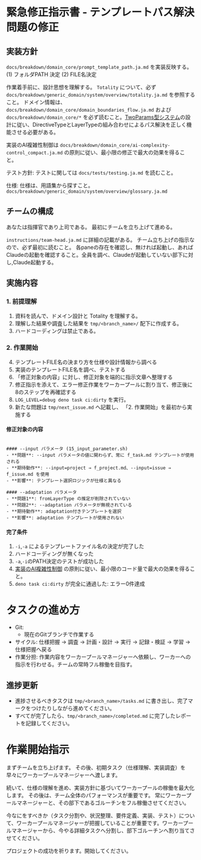 # 緊急修正指示書 - テンプレートパス解決問題の修正

## 実装方針

`docs/breakdown/domain_core/prompt_template_path.ja.md` を実装反映する。
(1) フォルダPATH 決定
(2) FILE名決定

作業着手前に、設計思想を理解する。
`Totality` について、必ず `docs/breakdown/generic_domain/system/overview/totality.ja.md` を参照すること。
ドメイン情報は、 `docs/breakdown/domain_core/domain_boundaries_flow.ja.md` および `docs/breakdown/domain_core/*` を必ず読むこと。[TwoParams型システム](docs/breakdown/domain_core/two_params_types.ja.md)の設計に従い、DirectiveTypeとLayerTypeの組み合わせによるパス解決を正しく機能させる必要がある。

実装のAI複雑性制御は `docs/breakdown/domain_core/ai-complexity-control_compact.ja.md` の原則に従い、最小限の修正で最大の効果を得ること。

テスト方針:
テストに関しては `docs/tests/testing.ja.md` を読むこと。

仕様:
仕様は、用語集から探すこと。
`docs/breakdown/generic_domain/system/overview/glossary.ja.md`


## チームの構成

あなたは指揮官であり上司である。
最初にチームを立ち上げて進める。

`instructions/team-head.ja.md` に詳細の記載がある。
チーム立ち上げの指示なので、必ず最初に読むこと。
各paneの存在を確認し、無ければ起動し、あればClaudeの起動を確認すること。全員を調べ、Claudeが起動していない部下に対し,Claude起動する。


## 実施内容

### 1. 前提理解
1. 資料を読んで、ドメイン設計と Totality を理解する。
2. 理解した結果や調査した結果を `tmp/<branch_name>/` 配下に作成する。
3. ハードコーディングは禁止である。

### 2. 作業開始
4. テンプレートFILE名の決まり方を仕様や設計情報から調べる
5. 実装のテンプレートFILE名を調べ、テストする
6. 「修正対象の内容」に対し、修正対象を端的に指示文章へ整理する
7. 修正指示を添えて、エラー修正作業をワーカープールに割り当て、修正後に8のステップを再確認する
8. `LOG_LEVEL=debug deno task ci:dirty` を実行。
9. 新たな問題は `tmp/next_issue.md` へ記載し、 「2. 作業開始」を最初から実施する


#### 修正対象の内容

`````

#### --input パラメータ (15_input_parameter.sh)
- **問題**: --input パラメータの値に関わらず、常に f_task.md テンプレートが使用される
- **期待動作**: --input=project → f_project.md、--input=issue → f_issue.md を使用
- **影響**: テンプレート選択ロジックが仕様と異なる

#### --adaptation パラメータ
- **問題1**: fromLayerType の推定が削除されていない
- **問題2**: --adaptation パラメータが無視されている
- **期待動作**: adaptation付きテンプレートを選択
- **影響**: adaptation テンプレートが使用されない

`````

#### 完了条件

1. `-i`,`-a` によるテンプレートファイル名の決定が完了した
2. ハードコーディングが無くなった
3. `-a`,`-i`のPATH決定のテストが成功した
4. [実装のAI複雑性制御](`docs/breakdown/domain_core/ai-complexity-control_compact.ja.md`) の原則に従い、最小限のコード量で最大の効果を得ること。
5. `deno task ci:dirty` が完全に通過した: エラー0件達成


# タスクの進め方

- Git:
  - 現在のGitブランチで作業する
- サイクル: 仕様把握 → 調査 → 計画・設計 → 実行 → 記録・検証 → 学習 → 仕様把握へ戻る
- 作業分担: 作業内容をワーカープールマネージャーへ依頼し、ワーカーへの指示を行わせる。チームの常時フル稼働を目指す。

## 進捗更新

- 進捗させるべきタスクは `tmp/<branch_name>/tasks.md` に書き出し、完了マークをつけたりしながら進めてください。
- すべてが完了したら、`tmp/<branch_name>/completed.md` に完了したレポートを記録してください。


# 作業開始指示

まずチームを立ち上げます。
その後、初期タスク（仕様理解、実装調査）を早々にワーカープールマネージャーへ渡します。

続いて、仕様の理解を進め、実装方針に基づいてワーカープールの稼働を最大化します。
その後は、チーム全体のパフォーマンスが重要です。
常にワーカープールマネージャーと、その部下であるゴルーチンをフル稼働させてください。

今なにをすべきか（タスク分割や、状況整理、要件定義、実装、テスト）について、ワーカープールマネージャーが把握していることが重要です。ワーカープールマネージャーから、今やる詳細タスクへ分割し、部下ゴルーチンへ割り当てさせてください。

プロジェクトの成功を祈ります。開始してください。
